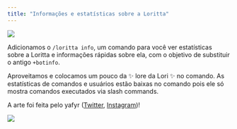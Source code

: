 ```yaml
---
title: "Informações e estatísticas sobre a Loritta"
---
```

<img src="https://cdn.discordapp.com/attachments/393332226881880074/958102509057085470/DiscordCanary_aYBrYeUC0T.png" style="max-height: 50vh;
width: auto;
margin: auto;
text-align: center;
display: block;
max-width: 100%;">

Adicionamos o `/loritta info`, um comando para você ver estatísticas sobre a Loritta e informações rápidas sobre ela, com o objetivo de substituir o antigo `+botinfo`.

Aproveitamos e colocamos um pouco da ✨ lore da Lori ✨ no comando. As estatísticas de comandos e usuários estão baixas no comando pois ele só mostra comandos executados via slash commands.

A arte foi feita pelo yafyr ([Twitter](https://twitter.com/yafyr), [Instagram](https://instagram.com/yafyr))!

<img src="/v3/assets/img/sonhos/lori-space.gif" style="max-height: 50vh;
width: auto;
margin: auto;
text-align: center;
display: block;
max-width: 100%;">
